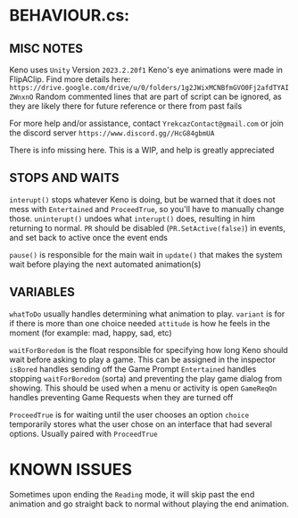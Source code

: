 # BEHAVIOUR.cs:
## MISC NOTES
Keno uses `Unity` Version `2023.2.20f1`
Keno's eye animations were made in FlipAClip. Find more details here: `https://drive.google.com/drive/u/0/folders/1g2JWixMCNBfmGVO0Fj2afdTYAIZWnxnO`
Random commented lines that are part of script can be ignored, as they are likely there for future reference or there from past fails

For more help and/or assistance, contact `YrekcazContact@gmail.com` or join the discord server `https://www.discord.gg//HcG84gbmUA`

There is info missing here. This is a WIP, and help is greatly appreciated

## STOPS AND WAITS
`interupt()` stops whatever Keno is doing, but be warned that it does not mess with `Entertained` and `ProceedTrue`, so you'll have to manually change those.
`uninterupt()` undoes what `interupt()` does, resulting in him returning to normal. `PR` should be disabled (`PR.SetActive(false)`) in events, and set back to active once the event ends

`pause()` is responsible for the main wait in `update()` that makes the system wait before playing the next automated animation(s)

## VARIABLES
`whatToDo` usually handles determining what animation to play. `variant` is for if there is more than one choice needed
`attitude` is how he feels in the moment (for example: mad, happy, sad, etc)

`waitForBoredom` is the float responsible for specifying how long Keno should wait before asking to play a game. This can be assigned in the inspector
`isBored` handles sending off the Game Prompt
`Entertained` handles stopping `waitForBoredom` (sorta) and preventing the play game dialog from showing. This should be used when a menu or activity is open
`GameReqOn` handles preventing Game Requests when they are turned off

`ProceedTrue` is for waiting until the user chooses an option
`choice` temporarily stores what the user chose on an interface that had several options. Usually paired with `ProceedTrue`


# KNOWN ISSUES
Sometimes upon ending the `Reading` mode, it will skip past the end animation and go straight back to normal without playing the end animation.

